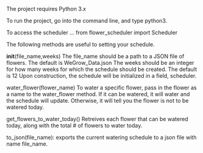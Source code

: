 The project requires Python 3.x

To run the project, go into the command line, and type python3.

To access the scheduler ...
from flower_scheduler import Scheduler

The following methods are useful to setting your schedule. 

__init__(file_name,weeks)
The file_name should be a path to a JSON file of flowers. The default is WeGrow_Data.json
The weeks should be an integer for how many weeks for which the schedule should be created. The default is 12
Upon construction, the schedule will be initialized in a field, scheduler.

water_flower(flower_name)
To water a specific flower, pass in the flower as a name to the water_flower method.
If it can be watered, it will water and the schedule will update. Otherwise, it will tell you the flower is not to be watered today.

get_flowers_to_water_today()
Retreives each flower that can be watered today, along with the total # of flowers to water today. 

to_json(file_name):
exports the current watering schedule to a json file with name file_name.